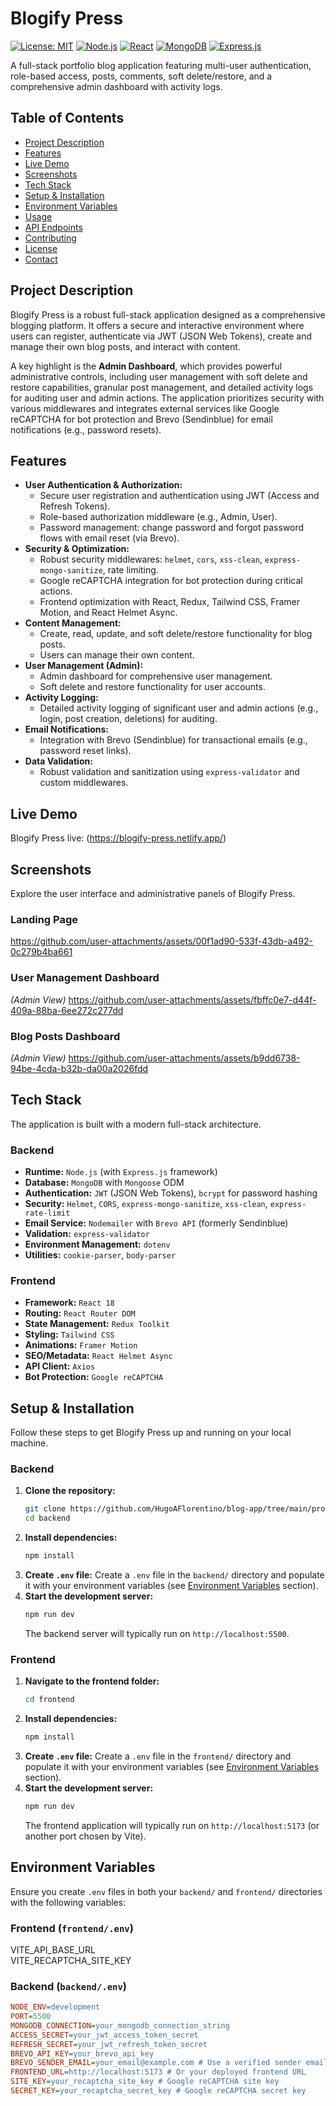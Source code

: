 # Blogify Press

[![License: MIT](https://img.shields.io/badge/License-MIT-yellow.svg)](https://opensource.org/licenses/MIT)
[![Node.js](https://img.shields.io/badge/Node.js-18%2B-green?logo=node.js)](https://nodejs.org/)
[![React](https://img.shields.io/badge/React-18%2B-blue?logo=react)](https://react.dev/)
[![MongoDB](https://img.shields.io/badge/MongoDB-4.x%2B-green?logo=mongodb)](https://www.mongodb.com/)
[![Express.js](https://img.shields.io/badge/Express.js-4.x%2B-blue?logo=express)](https://expressjs.com/)

A full-stack portfolio blog application featuring multi-user authentication, role-based access, posts, comments, soft delete/restore, and a comprehensive admin dashboard with activity logs.

## Table of Contents

-   [Project Description](#project-description)
-   [Features](#features)
-   [Live Demo](#live-demo)
-   [Screenshots](#screenshots)
-   [Tech Stack](#tech-stack)
-   [Setup & Installation](#setup--installation)
-   [Environment Variables](#environment-variables)
-   [Usage](#usage)
-   [API Endpoints](#api-endpoints)
-   [Contributing](#contributing)
-   [License](#license)
-   [Contact](#contact)

## Project Description

Blogify Press is a robust full-stack application designed as a comprehensive blogging platform. It offers a secure and interactive environment where users can register, authenticate via JWT (JSON Web Tokens), create and manage their own blog posts, and interact with content.

A key highlight is the **Admin Dashboard**, which provides powerful administrative controls, including user management with soft delete and restore capabilities, granular post management, and detailed activity logs for auditing user and admin actions. The application prioritizes security with various middlewares and integrates external services like Google reCAPTCHA for bot protection and Brevo (Sendinblue) for email notifications (e.g., password resets).

## Features

-   **User Authentication & Authorization:**
    -   Secure user registration and authentication using JWT (Access and Refresh Tokens).
    -   Role-based authorization middleware (e.g., Admin, User).
    -   Password management: change password and forgot password flows with email reset (via Brevo).
-   **Security & Optimization:**
    -   Robust security middlewares: `helmet`, `cors`, `xss-clean`, `express-mongo-sanitize`, rate limiting.
    -   Google reCAPTCHA integration for bot protection during critical actions.
    -   Frontend optimization with React, Redux, Tailwind CSS, Framer Motion, and React Helmet Async.
-   **Content Management:**
    -   Create, read, update, and soft delete/restore functionality for blog posts.
    -   Users can manage their own content.
-   **User Management (Admin):**
    -   Admin dashboard for comprehensive user management.
    -   Soft delete and restore functionality for user accounts.
-   **Activity Logging:**
    -   Detailed activity logging of significant user and admin actions (e.g., login, post creation, deletions) for auditing.
-   **Email Notifications:**
    -   Integration with Brevo (Sendinblue) for transactional emails (e.g., password reset links).
-   **Data Validation:**
    -   Robust validation and sanitization using `express-validator` and custom middlewares.

## Live Demo

 Blogify Press live: (https://blogify-press.netlify.app/)

## Screenshots

Explore the user interface and administrative panels of Blogify Press.

### Landing Page
https://github.com/user-attachments/assets/00f1ad90-533f-43db-a492-0c279b4ba661


### User Management Dashboard
*(Admin View)*
https://github.com/user-attachments/assets/fbffc0e7-d44f-409a-88ba-6ee272c277dd


### Blog Posts Dashboard
*(Admin View)*
https://github.com/user-attachments/assets/b9dd6738-94be-4cda-b32b-da00a2026fdd



## Tech Stack

The application is built with a modern full-stack architecture.

### Backend

-   **Runtime:** `Node.js` (with `Express.js` framework)
-   **Database:** `MongoDB` with `Mongoose` ODM
-   **Authentication:** `JWT` (JSON Web Tokens), `bcrypt` for password hashing
-   **Security:** `Helmet`, `CORS`, `express-mongo-sanitize`, `xss-clean`, `express-rate-limit`
-   **Email Service:** `Nodemailer` with `Brevo API` (formerly Sendinblue)
-   **Validation:** `express-validator`
-   **Environment Management:** `dotenv`
-   **Utilities:** `cookie-parser`, `body-parser`

### Frontend

-   **Framework:** `React 18`
-   **Routing:** `React Router DOM`
-   **State Management:** `Redux Toolkit`
-   **Styling:** `Tailwind CSS`
-   **Animations:** `Framer Motion`
-   **SEO/Metadata:** `React Helmet Async`
-   **API Client:** `Axios`
-   **Bot Protection:** `Google reCAPTCHA`

## Setup & Installation

Follow these steps to get Blogify Press up and running on your local machine.

### Backend

1.  **Clone the repository:**
    ```bash
    git clone https://github.com/HugoAFlorentino/blog-app/tree/main/project-root
    cd backend
    ```
2.  **Install dependencies:**
    ```bash
    npm install
    ```
3.  **Create `.env` file:**
    Create a `.env` file in the `backend/` directory and populate it with your environment variables (see [Environment Variables](#environment-variables) section).
4.  **Start the development server:**
    ```bash
    npm run dev
    ```
    The backend server will typically run on `http://localhost:5500`.

### Frontend

1.  **Navigate to the frontend folder:**
    ```bash
    cd frontend
    ```
2.  **Install dependencies:**
    ```bash
    npm install
    ```
3.  **Create `.env` file:**
    Create a `.env` file in the `frontend/` directory and populate it with your environment variables (see [Environment Variables](#environment-variables) section).
4.  **Start the development server:**
    ```bash
    npm run dev
    ```
    The frontend application will typically run on `http://localhost:5173` (or another port chosen by Vite).

## Environment Variables

Ensure you create `.env` files in both your `backend/` and `frontend/` directories with the following variables:

### Frontend (`frontend/.env`)

VITE_API_BASE_URL <br/>
VITE_RECAPTCHA_SITE_KEY

### Backend (`backend/.env`) 

```ini
NODE_ENV=development
PORT=5500
MONGODB_CONNECTION=your_mongodb_connection_string
ACCESS_SECRET=your_jwt_access_token_secret
REFRESH_SECRET=your_jwt_refresh_token_secret
BREVO_API_KEY=your_brevo_api_key
BREVO_SENDER_EMAIL=your_email@example.com # Use a verified sender email for Brevo
FRONTEND_URL=http://localhost:5173 # Or your deployed frontend URL
SITE_KEY=your_recaptcha_site_key # Google reCAPTCHA site key
SECRET_KEY=your_recaptcha_secret_key # Google reCAPTCHA secret key



